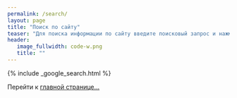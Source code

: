 ```yaml
---
permalink: /search/
layout: page
title: "Поиск по сайту"
teaser: "Для поиска информации по сайту введите поисковый запрос и нажмите Enter"
header:
   image_fullwidth: code-w.png
   title: ""
---
```


{% include _google_search.html %}


Перейти к [главной странице...](/)
